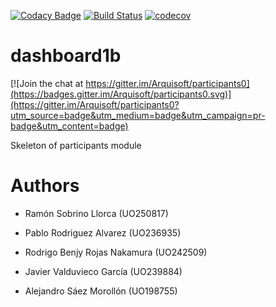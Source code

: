 [![Codacy Badge](https://api.codacy.com/project/badge/Grade/2f5e9b234d9b4cbd8669629c299990ad)](https://www.codacy.com/app/jelabra/dashboard1b?utm_source=github.com&utm_medium=referral&utm_content=Arquisoft/dashboard1b&utm_campaign=badger)
[![Build Status](https://travis-ci.org/Arquisoft/dashboard1b.svg?branch=master)](https://travis-ci.org/Arquisoft/dashboard1b)
[![codecov](https://codecov.io/gh/Arquisoft/dashboard1b/branch/master/graph/badge.svg)](https://codecov.io/gh/Arquisoft/dashboard1b)


# dashboard1b

[![Join the chat at https://gitter.im/Arquisoft/participants0](https://badges.gitter.im/Arquisoft/participants0.svg)](https://gitter.im/Arquisoft/participants0?utm_source=badge&utm_medium=badge&utm_campaign=pr-badge&utm_content=badge)

Skeleton of participants module

# Authors

- Ramón Sobrino Llorca (UO250817)

- Pablo Rodriguez Alvarez (UO236935)

- Rodrigo Benjy Rojas Nakamura (UO242509)

- Javier Valduvieco García (UO239884)

- Alejandro Sáez Morollón (UO198755)

